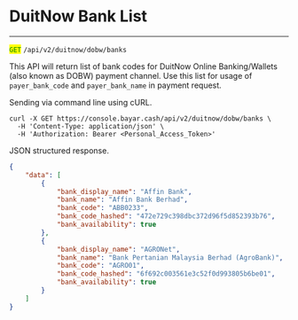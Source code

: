 # DuitNow Bank List

***

<mark style="color:green;">`GET`</mark> `/api/v2/duitnow/dobw/banks`&#x20;



This API will return list of bank codes for DuitNow Online Banking/Wallets (also known as DOBW) payment channel. Use this list for usage of `payer_bank_code` and `payer_bank_name` in payment request.

Sending via command line using cURL.



```markup
curl -X GET https://console.bayar.cash/api/v2/duitnow/dobw/banks \
  -H 'Content-Type: application/json' \
  -H 'Authorization: Bearer <Personal_Access_Token>'
```



JSON structured response.



```json
{
    "data": [
        {
            "bank_display_name": "Affin Bank",
            "bank_name": "Affin Bank Berhad",
            "bank_code": "ABB0233",
            "bank_code_hashed": "472e729c398dbc372d96f5d852393b76",
            "bank_availability": true
        },
        {
            "bank_display_name": "AGRONet",
            "bank_name": "Bank Pertanian Malaysia Berhad (AgroBank)",
            "bank_code": "AGRO01",
            "bank_code_hashed": "6f692c003561e3c52f0d993805b6be01",
            "bank_availability": true
        }
    ]
}
```

